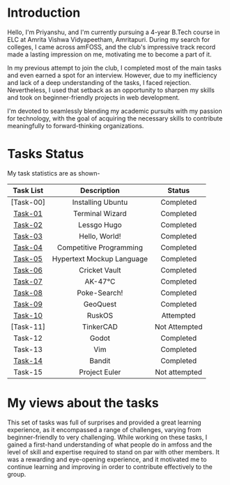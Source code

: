 # Introduction
Hello, I'm Priyanshu, and I'm currently pursuing a 4-year B.Tech course in ELC at Amrita Vishwa Vidyapeetham, Amritapuri. During my search for colleges, I came across amFOSS, and the club's impressive track record made a lasting impression on me, motivating me to become a part of it.

In my previous attempt to join the club, I completed most of the main tasks and even earned a spot for an interview. However, due to my inefficiency and lack of a deep understanding of the tasks, I faced rejection. Nevertheless, I used that setback as an opportunity to sharpen my skills and took on beginner-friendly projects in web development.

I'm devoted to seamlessly blending my academic pursuits with my passion for technology, with the goal of acquiring the necessary skills to contribute meaningfully to forward-thinking organizations.

# Tasks Status

My task statistics are as shown-

| Task List | Description | Status |
| :-:       | :-:         | :-:    |
| [Task-00]   | Installing Ubuntu | Completed |
| [Task-01](https://github.com/priyanshu0463/amfoss-tasks/tree/main/task-01)   | Terminal Wizard | Completed |
| [Task-02](https://github.com/priyanshu0463/amfoss-tasks/tree/main/task-02)   | Lessgo Hugo | Completed |
| [Task-03](https://github.com/priyanshu0463/amfoss-tasks/tree/main/task-03)  | Hello, World! | Completed |
| [Task-04](https://github.com/priyanshu0463/amfoss-tasks/tree/main/task-04)   | Competitive Programming | Completed |
| [Task-05](https://github.com/priyanshu0463/amfoss-tasks/tree/main/task-05)   | Hypertext Mockup Language | Completed |
| [Task-06](https://github.com/priyanshu0463/amfoss-tasks/tree/main/task-06)   | Cricket Vault | Completed |
| [Task-07](https://github.com/priyanshu0463/amfoss-tasks/tree/main/task-07)   | AK-47℃ | Completed |
| [Task-08](https://github.com/priyanshu0463/amfoss-tasks/tree/main/task-08)   | Poke-Search! | Completed |
| [Task-09](https://github.com/priyanshu0463/amfoss-tasks/tree/main/task-09)   | GeoQuest | Completed |
| [Task-10](https://github.com/priyanshu0463/amfoss-tasks/tree/main/task-10)   | RuskOS | Attempted  |
| [Task-11]   | TinkerCAD | Not Attempted |
| Task-12   | Godot | Completed|
| Task-13   | Vim | Completed |
| [Task-14](https://github.com/priyanshu0463/amfoss-tasks/tree/main/task-14)   | Bandit | Completed |
| Task-15   | Project Euler | Not attempted |


# My views about the tasks

This set of tasks was full of surprises and provided a great learning experience, as it encompassed a range of challenges, varying from beginner-friendly to very challenging. While working on these tasks, I gained a first-hand understanding of what people do in amfoss and the level of skill and expertise required to stand on par with other members. It was a rewarding and eye-opening experience, and it motivated me to continue learning and improving in order to contribute effectively to the group.

